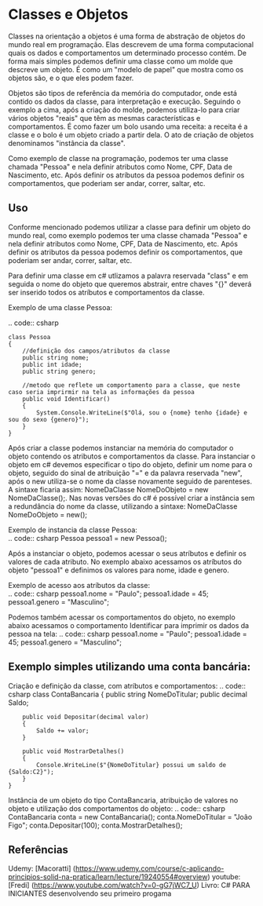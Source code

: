 Classes e Objetos
==========
Classes na orientação a objetos é uma forma de abstração de objetos do mundo real em programação. Elas descrevem de uma forma computacional quais os dados e comportamentos um determinado processo contém. De forma mais simples podemos definir uma classe como um molde que descreve um objeto. É como um "modelo de papel" que mostra como os objetos são, e o que eles podem fazer.

Objetos são tipos de referência da memória do computador, onde está contido os dados da classe, para interpretação e execução. Seguindo o exemplo a cima, após a criação do molde, podemos utiliza-lo para criar vários objetos "reais" que têm as mesmas características e comportamentos. É como fazer um bolo usando uma receita: a receita é a classe e o bolo é um objeto criado a partir dela. O ato de criação de objetos denominamos "instância da classe".

Como exemplo de classe na programação, podemos ter uma classe chamada "Pessoa" e nela definir atributos como Nome, CPF, Data de Nascimento, etc. Após definir os atríbutos da pessoa podemos definir os comportamentos, que poderiam ser andar, correr, saltar, etc.

Uso
-----
Conforme mencionado podemos utilizar a classe para definir um objeto do mundo real, como exemplo podemos ter uma classe chamada "Pessoa" e nela definir atributos como Nome, CPF, Data de Nascimento, etc. Após definir os atributos da pessoa podemos definir os comportamentos, que poderiam ser andar, correr, saltar, etc.

Para definir uma classe em c# utlizamos a palavra reservada "class" e em seguida o nome do objeto que queremos abstrair, entre chaves "{}" deverá ser inserido todos os atríbutos e comportamentos da classe.

Exemplo de uma classe Pessoa:

  .. code:: csharp

    class Pessoa
    {
        //definição dos campos/atributos da classe
        public string nome;
        public int idade;
        public string genero;

        //metodo que reflete um comportamento para a classe, que neste caso seria imprirmir na tela as informações da pessoa
        public void Identificar()
        {
            System.Console.WriteLine($"Olá, sou o {nome} tenho {idade} e sou do sexo {genero}");
        } 
    }

Após criar a classe podemos instanciar na memória do computador o objeto contendo os atributos e comportamentos da classe. Para instanciar o objeto em c# devemos especificar o tipo do objeto, definir um nome para o objeto, seguido do sinal de atribuição "=" e da palavra reservada "new", após o new utiliza-se o nome da classe novamente seguido de parenteses. A sintaxe ficaria assim: NomeDaClasse NomeDoObjeto = new NomeDaClasse();. Nas novas versões do c# é possível criar a instância sem a redundância do nome da classe, utilizando a sintaxe: NomeDaClasse NomeDoObjeto = new();


Exemplo de instancia da classe Pessoa:  
  .. code:: csharp
     Pessoa pessoa1 = new Pessoa();

Após a instanciar o objeto, podemos acessar o seus atríbutos e definir os valores de cada atributo. No exemplo abaixo acessamos os atríbutos do objeto "pessoa1"  e definimos os valores para nome, idade e genero. 

Exemplo de acesso aos atríbutos da classe:  
  .. code:: csharp
     pessoa1.nome = "Paulo";
     pessoa1.idade = 45;
     pessoa1.genero = "Masculino";

Podemos também acessar os comportamentos do objeto, no exemplo abaixo acessamos o comportamento Identificar para imprimir os dados da pessoa na tela:
  .. code:: csharp
     pessoa1.nome = "Paulo";
     pessoa1.idade = 45;
     pessoa1.genero = "Masculino";

Exemplo simples utilizando uma conta bancária:
--------

Criação e definição da classe, com atríbutos e comportamentos:
  .. code:: csharp
    class ContaBancaria
    {
        public string NomeDoTitular;
        public decimal Saldo;

        public void Depositar(decimal valor)
        {
            Saldo += valor;
        }

        public void MostrarDetalhes()
        {
            Console.WriteLine($"{NomeDoTitular} possui um saldo de {Saldo:C2}");
        }
    }

Instância de um objeto do tipo ContaBancaria, atribuição de valores no objeto e utilização dos comportamentos do objeto:
   .. code:: csharp
      ContaBancaria conta = new ContaBancaria();
      conta.NomeDoTitular = "João Figo";
      conta.Depositar(100);
      conta.MostrarDetalhes();

Referências
-----
Udemy: [Macoratti] (https://www.udemy.com/course/c-aplicando-principios-solid-na-pratica/learn/lecture/19240554#overview)
youtube: [Fredi] (https://www.youtube.com/watch?v=0-gG7jWC7_U)
Livro: C# PARA INICIANTES desenvolvendo seu primeiro progama